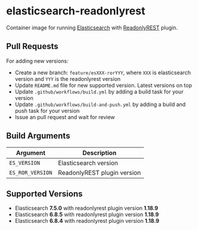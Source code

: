 # elasticsearch-readonlyrest

Container image for running [Elasticsearch](https://www.elastic.co/) with
[ReadonlyREST](https://readonlyrest.com/) plugin.

## Pull Requests

For adding new versions:

* Create a new branch: `feature/esXXX-rorYYY`, where `XXX` is elasticsearch
  version and `YYY` is the readonlyrest version
* Update `README.md` file for new supported version. Latest versions on top
* Update `.github/workflows/build.yml` by adding a build task for your version
* Update `.github/workflows/build-and-push.yml` by adding a build and push task
  for your version
* Issue an pull request and wait for review

## Build Arguments

| Argument         | Description                 |
|------------------|-----------------------------|
| `ES_VERSION`     | Elasticsearch version       |
| `ES_ROR_VERSION` | ReadonlyREST plugin version |

## Supported Versions

* Elasticsearch **7.5.0** with readonlyrest plugin version **1.18.9**
* Elasticsearch **6.8.5** with readonlyrest plugin version **1.18.9**
* Elasticsearch **6.8.4** with readonlyrest plugin version **1.18.9**
